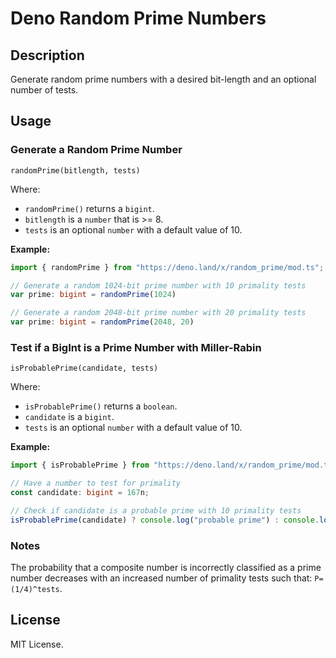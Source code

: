 # Deno Random Prime Numbers
## Description
Generate random prime numbers with a desired bit-length and an optional number of tests.

## Usage
### Generate a Random Prime Number
`randomPrime(bitlength, tests)`

Where:
* `randomPrime()` returns a `bigint`.
* `bitlength` is a `number` that is >= 8.
* `tests` is an optional `number` with a default value of 10.

**Example:**
```typescript
import { randomPrime } from "https://deno.land/x/random_prime/mod.ts";

// Generate a random 1024-bit prime number with 10 primality tests
var prime: bigint = randomPrime(1024)

// Generate a random 2048-bit prime number with 20 primality tests
var prime: bigint = randomPrime(2048, 20)
```
### Test if a BigInt is a Prime Number with Miller-Rabin
`isProbablePrime(candidate, tests)`

Where:
* `isProbablePrime()` returns a `boolean`.
* `candidate` is a `bigint`.
* `tests` is an optional `number` with a default value of 10.

**Example:**
```typescript
import { isProbablePrime } from "https://deno.land/x/random_prime/mod.ts";

// Have a number to test for primality
const candidate: bigint = 167n;

// Check if candidate is a probable prime with 10 primality tests
isProbablePrime(candidate) ? console.log("probable prime") : console.log("composite");
```
### Notes
The probability that a composite number is incorrectly classified as a prime number decreases with an increased number of primality tests such that:
`P=(1/4)^tests`.

## License
MIT License.
